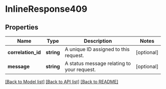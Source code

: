 # InlineResponse409

## Properties
Name | Type | Description | Notes
------------ | ------------- | ------------- | -------------
**correlation_id** | **string** | A unique ID assigned to this request. | [optional] 
**message** | **string** | A status message relating to your request. | [optional] 

[[Back to Model list]](../../README.md#documentation-for-models) [[Back to API list]](../../README.md#documentation-for-api-endpoints) [[Back to README]](../../README.md)

